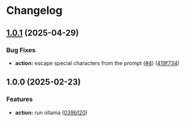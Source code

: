 # Changelog

## [1.0.1](https://github.com/ai-action/ollama-action/compare/v1.0.0...v1.0.1) (2025-04-29)


### Bug Fixes

* **action:** escape special characters from the prompt ([#4](https://github.com/ai-action/ollama-action/issues/4)) ([419f734](https://github.com/ai-action/ollama-action/commit/419f734a60a0b7ab7f218fed27cea24cf91947e7))

## 1.0.0 (2025-02-23)

### Features

* **action:** run ollama ([039b120](https://github.com/ai-action/ollama-action/commit/039b12036e6d3e1d8b926624432829beba0e88d5))

